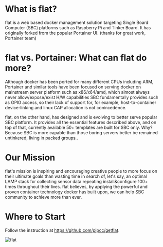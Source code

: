 # What is flat?
flat is a web based docker management solution targeting Single Board Computer (SBC) platforms such as Raspberry Pi and Tinker Board. It has originally forked from the popular Portainer UI. (thanks for great work, Portainer team)

# flat vs. Portainer: What can flat do more?
Although docker has been ported for many different CPUs including ARM, Portainer and similar tools have been focused on serving docker on mainstream server platform such as x86/x64/amd, which almost always never allow/expose/exist H/W capabilities SBC fundamentally provides such as GPIO access, so their lack of support for, for example, host-to-container device-linking and linux CAP allocation is not conincedence.

flat, on the other hand, has designed and is evolving to better serve popular SBC platform. It provides all the essential features described above, and on top of that, currently available 50+ templates are built for SBC only. Why? Because SBC is more capable than those boring servers better be remained untinkered, living in packed groups..

# Our Mission
flat's mission is inspiring and encouraging creative people to more focus on their ultimate goals than wasting time in search of, let's say, an optimal LAMP stack for collecting sensor data repeating install&configure 100+ times throughout their lives.
flat believes, by applying the powerful and proven container technology docker has built upon, we can help SBC community to achieve more than ever.

# Where to Start
Follow the instruction at https://github.com/pipcc/getflat.

![flat](http://host.wednus.com/flat/flat.png#1)
